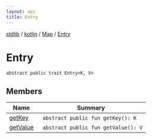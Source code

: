 ```yaml
---
layout: api
title: Entry
---
```

[stdlib](../../../index.html) / [kotlin](../../index.html) / [Map](../index.html) / [Entry](index.html)

# Entry

```
abstract public trait Entry<K, V> 
```
## Members
| Name | Summary |
|------|---------|
|[getKey](getKey.html)|&nbsp;&nbsp;`abstract public fun getKey(): K`<br>|
|[getValue](getValue.html)|&nbsp;&nbsp;`abstract public fun getValue(): V`<br>|

